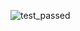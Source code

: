 ![test_passed](https://github.com/Giovedx/hack_python_2/assets/114625018/dee80244-3905-4518-83e7-5ad47cd7a985)
